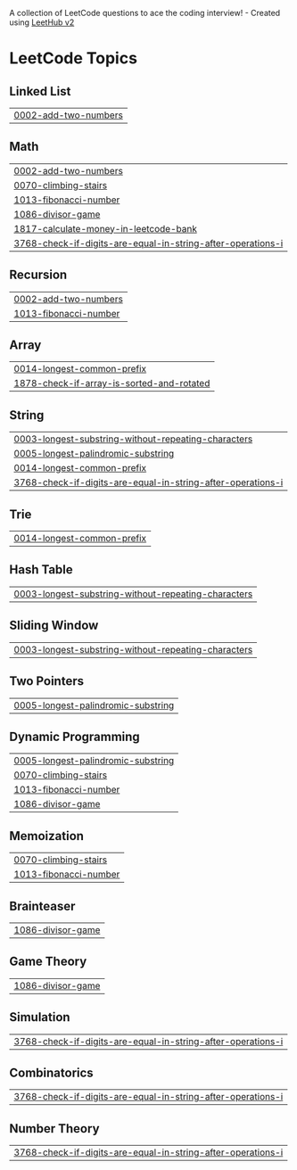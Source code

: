 A collection of LeetCode questions to ace the coding interview! - Created using [LeetHub v2](https://github.com/arunbhardwaj/LeetHub-2.0)
<!---LeetCode Topics Start-->
# LeetCode Topics
## Linked List
|  |
| ------- |
| [0002-add-two-numbers](https://github.com/SathishTECHY/LeetCode/tree/master/0002-add-two-numbers) |
## Math
|  |
| ------- |
| [0002-add-two-numbers](https://github.com/SathishTECHY/LeetCode/tree/master/0002-add-two-numbers) |
| [0070-climbing-stairs](https://github.com/SathishTECHY/LeetCode/tree/master/0070-climbing-stairs) |
| [1013-fibonacci-number](https://github.com/SathishTECHY/LeetCode/tree/master/1013-fibonacci-number) |
| [1086-divisor-game](https://github.com/SathishTECHY/LeetCode/tree/master/1086-divisor-game) |
| [1817-calculate-money-in-leetcode-bank](https://github.com/SathishTECHY/LeetCode/tree/master/1817-calculate-money-in-leetcode-bank) |
| [3768-check-if-digits-are-equal-in-string-after-operations-i](https://github.com/SathishTECHY/LeetCode/tree/master/3768-check-if-digits-are-equal-in-string-after-operations-i) |
## Recursion
|  |
| ------- |
| [0002-add-two-numbers](https://github.com/SathishTECHY/LeetCode/tree/master/0002-add-two-numbers) |
| [1013-fibonacci-number](https://github.com/SathishTECHY/LeetCode/tree/master/1013-fibonacci-number) |
## Array
|  |
| ------- |
| [0014-longest-common-prefix](https://github.com/SathishTECHY/LeetCode/tree/master/0014-longest-common-prefix) |
| [1878-check-if-array-is-sorted-and-rotated](https://github.com/SathishTECHY/LeetCode/tree/master/1878-check-if-array-is-sorted-and-rotated) |
## String
|  |
| ------- |
| [0003-longest-substring-without-repeating-characters](https://github.com/SathishTECHY/LeetCode/tree/master/0003-longest-substring-without-repeating-characters) |
| [0005-longest-palindromic-substring](https://github.com/SathishTECHY/LeetCode/tree/master/0005-longest-palindromic-substring) |
| [0014-longest-common-prefix](https://github.com/SathishTECHY/LeetCode/tree/master/0014-longest-common-prefix) |
| [3768-check-if-digits-are-equal-in-string-after-operations-i](https://github.com/SathishTECHY/LeetCode/tree/master/3768-check-if-digits-are-equal-in-string-after-operations-i) |
## Trie
|  |
| ------- |
| [0014-longest-common-prefix](https://github.com/SathishTECHY/LeetCode/tree/master/0014-longest-common-prefix) |
## Hash Table
|  |
| ------- |
| [0003-longest-substring-without-repeating-characters](https://github.com/SathishTECHY/LeetCode/tree/master/0003-longest-substring-without-repeating-characters) |
## Sliding Window
|  |
| ------- |
| [0003-longest-substring-without-repeating-characters](https://github.com/SathishTECHY/LeetCode/tree/master/0003-longest-substring-without-repeating-characters) |
## Two Pointers
|  |
| ------- |
| [0005-longest-palindromic-substring](https://github.com/SathishTECHY/LeetCode/tree/master/0005-longest-palindromic-substring) |
## Dynamic Programming
|  |
| ------- |
| [0005-longest-palindromic-substring](https://github.com/SathishTECHY/LeetCode/tree/master/0005-longest-palindromic-substring) |
| [0070-climbing-stairs](https://github.com/SathishTECHY/LeetCode/tree/master/0070-climbing-stairs) |
| [1013-fibonacci-number](https://github.com/SathishTECHY/LeetCode/tree/master/1013-fibonacci-number) |
| [1086-divisor-game](https://github.com/SathishTECHY/LeetCode/tree/master/1086-divisor-game) |
## Memoization
|  |
| ------- |
| [0070-climbing-stairs](https://github.com/SathishTECHY/LeetCode/tree/master/0070-climbing-stairs) |
| [1013-fibonacci-number](https://github.com/SathishTECHY/LeetCode/tree/master/1013-fibonacci-number) |
## Brainteaser
|  |
| ------- |
| [1086-divisor-game](https://github.com/SathishTECHY/LeetCode/tree/master/1086-divisor-game) |
## Game Theory
|  |
| ------- |
| [1086-divisor-game](https://github.com/SathishTECHY/LeetCode/tree/master/1086-divisor-game) |
## Simulation
|  |
| ------- |
| [3768-check-if-digits-are-equal-in-string-after-operations-i](https://github.com/SathishTECHY/LeetCode/tree/master/3768-check-if-digits-are-equal-in-string-after-operations-i) |
## Combinatorics
|  |
| ------- |
| [3768-check-if-digits-are-equal-in-string-after-operations-i](https://github.com/SathishTECHY/LeetCode/tree/master/3768-check-if-digits-are-equal-in-string-after-operations-i) |
## Number Theory
|  |
| ------- |
| [3768-check-if-digits-are-equal-in-string-after-operations-i](https://github.com/SathishTECHY/LeetCode/tree/master/3768-check-if-digits-are-equal-in-string-after-operations-i) |
<!---LeetCode Topics End-->